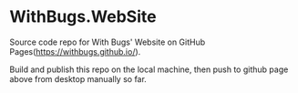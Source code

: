 # WithBugs.WebSite
Source code repo for With Bugs' Website on GitHub Pages(https://withbugs.github.io/).

Build and publish this repo on the local machine, then push to github page above from desktop manually so far.
